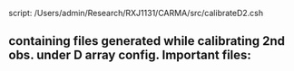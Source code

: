 script: /Users/admin/Research/RXJ1131/CARMA/src/calibrateD2.csh

containing files generated while calibrating 2nd obs. under D array config.
Important files:
- 